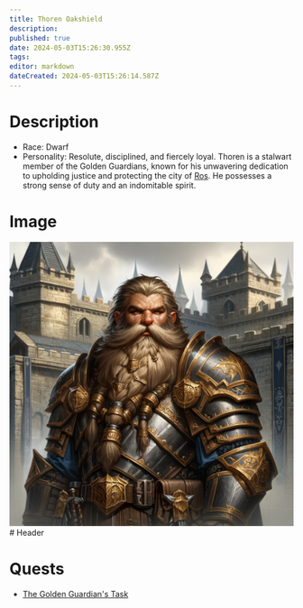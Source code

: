 ```yaml
---
title: Thoren Oakshield
description: 
published: true
date: 2024-05-03T15:26:30.955Z
tags: 
editor: markdown
dateCreated: 2024-05-03T15:26:14.587Z
---
```


# Description
- Race: Dwarf
- Personality: Resolute, disciplined, and fiercely loyal. Thoren is a stalwart member of the Golden Guardians, known for his unwavering dedication to upholding justice and protecting the city of [Ros](/Places/Inversia/Ros). He possesses a strong sense of duty and an indomitable spirit.

# Image
![thoren_oakshield.webp](/npcs/thoren_oakshield.webp)# Header


# Quests

- [The Golden Guardian's Task](/Quests/TheGoldenGuardiansTask)